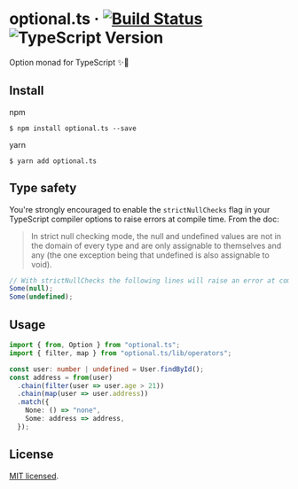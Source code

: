 # optional.ts &middot; [![Build Status](https://travis-ci.com/kevinpollet/monatic.svg?token=tSMJcyr4W5f93JMvoe6S&branch=master)](https://travis-ci.com/kevinpollet/monatic) ![TypeScript Version](https://img.shields.io/badge/TypeScript-3.x-blue.svg)

Option monad for TypeScript ✨🎉

## Install

npm

```shell
$ npm install optional.ts --save
```

yarn

```shell
$ yarn add optional.ts
```

## Type safety

You're strongly encouraged to enable the `strictNullChecks` flag in your TypeScript compiler options to raise errors at compile time. From the doc:

> In strict null checking mode, the null and undefined values are not in the domain of every type and are only assignable to themselves and any (the one exception being that undefined is also assignable to void).

```ts
// With strictNullChecks the following lines will raise an error at compile time
Some(null);
Some(undefined);
```

## Usage

```ts
import { from, Option } from "optional.ts";
import { filter, map } from "optional.ts/lib/operators";

const user: number | undefined = User.findById();
const address = from(user)
  .chain(filter(user => user.age > 21))
  .chain(map(user => user.address))
  .match({
    None: () => "none",
    Some: address => address,
  });
```

## License

[MIT licensed](./LICENSE.md).

[1]: https://www.typescriptlang.org/docs/handbook/compiler-options.html
